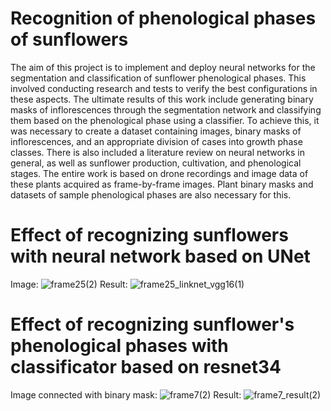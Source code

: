 # Recognition of phenological phases of sunflowers
The aim of this project is to implement and deploy neural networks for the segmentation and classification of sunflower phenological phases. This involved conducting research and tests to verify the best configurations in these aspects. The ultimate results of this work include generating binary masks of inflorescences through the segmentation network and classifying them based on the phenological phase using a classifier. To achieve this, it was necessary to create a dataset containing images, binary masks of inflorescences, and an appropriate division of cases into growth phase classes. There is also included a literature review on neural networks in general, as well as sunflower production, cultivation, and phenological stages. The entire work is based on drone recordings and image data of these plants acquired as frame-by-frame images. Plant binary masks and datasets of sample phenological phases are also necessary for this.

# Effect of recognizing sunflowers with neural network based on UNet
Image:
![frame25(2)](https://github.com/Saperoxx/Recognition-of-phenological-phases-of-sunflowers/assets/50676292/891d5481-908c-4958-8717-2e270b16314b)
Result:
![frame25_linknet_vgg16(1)](https://github.com/Saperoxx/Recognition-of-phenological-phases-of-sunflowers/assets/50676292/9fb7d3d1-5449-43cc-b23e-9dcf2da4aaf1)

# Effect of recognizing sunflower's phenological phases with classificator based on resnet34
Image connected with binary mask:
![frame7(2)](https://github.com/Saperoxx/Recognition-of-phenological-phases-of-sunflowers/assets/50676292/953dcf2a-564d-420d-bb38-bdc1d07eea55)
Result:
![frame7_result(2)](https://github.com/Saperoxx/Recognition-of-phenological-phases-of-sunflowers/assets/50676292/6f2abb56-0cad-453a-8129-8e69ab42a2e7)
